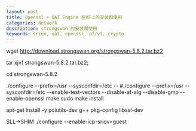 ```yaml
---
layout: post
title: Openssl + QAT Engine 在VF上的安装和使用
categories: Network
description: strongswan 的安装和使用
keywords: sriov, qat, openssl, pf/vf, crypto
---
```

wget http://download.strongswan.org/strongswan-5.8.2.tar.bz2

tar xjvf strongswan-5.8.2.tar.bz2; 

cd strongswan-5.8.2

./configure --prefix=/usr --sysconfdir=/etc --<your-options>
#./configure --prefix=/usr --sysconfdir=/etc --enable-test-vectors --disable-af-alg --disable-gmp --enable-openssl
make
sudo make install

apt-get install -y pciutils-dev g++ pkg-config libssl-dev


SLL->SHIM
./configure --enable-icp-sriov=guest
